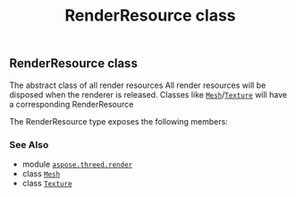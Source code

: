 ﻿---
title: RenderResource class
second_title: Aspose.3D for Python via .NET API References
description: 
type: docs
weight: 250
url: /python-net/aspose.threed.render/renderresource/
is_root: false
---

## RenderResource class

The abstract class of all render resources
All render resources will be disposed when the renderer is released.
Classes like [`Mesh`](/3d/python-net/aspose.threed.entities/mesh)/[`Texture`](/3d/python-net/aspose.threed.shading/texture) will have a corresponding RenderResource



The RenderResource type exposes the following members:


### See Also
* module [`aspose.threed.render`](..)
* class [`Mesh`](/3d/python-net/aspose.threed.entities/mesh)
* class [`Texture`](/3d/python-net/aspose.threed.shading/texture)
